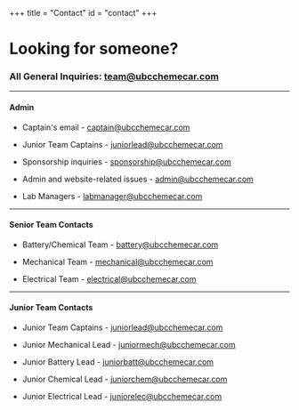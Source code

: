 +++
title = "Contact"
id = "contact"
+++

# Looking for someone?

### All General Inquiries: [team@ubcchemecar.com](mailto:team@ubcchemecar.com)

---

#### Admin 

* Captain's email - [captain@ubcchemecar.com](mailto:captain@ubcchemecar.com)

* Junior Team Captains - [juniorlead@ubcchemecar.com](mailto:juniorlead@ubcchemecar.com)

* Sponsorship inquiries - [sponsorship@ubcchemecar.com](mailto:sponsorship@ubcchemecar.com)

* Admin and website-related issues - [admin@ubcchemecar.com](mailto:admin@ubcchemecar.com)

* Lab Managers - [labmanager@ubcchemecar.com](mailto:labmanager@ubcchemecar.com)  

---

#### Senior Team Contacts 

* Battery/Chemical Team - [battery@ubcchemecar.com](mailto:battery@ubcchemecar.com)

* Mechanical Team - [mechanical@ubcchemecar.com](mailto:mechanical@ubcchemecar.com)

* Electrical Team - [electrical@ubcchemecar.com](mailto:mechanical@ubcchemecar.com)

---


#### Junior Team Contacts

* Junior Team Captains - [juniorlead@ubcchemecar.com](mailto:juniorlead@ubcchemecar.com)

* Junior Mechanical Lead - [juniormech@ubcchemecar.com](mailto:juniormech@ubcchemecar.com)

* Junior Battery Lead - [juniorbatt@ubcchemecar.com](mailto:juniorbatt@ubcchemecar.com)

* Junior Chemical Lead - [juniorchem@ubcchemecar.com](mailto:juniorchem@ubcchemecar.com)

* Junior Electrical Lead - [juniorelec@ubcchemecar.com](mailto:juniorelec@ubcchemecar.com)
